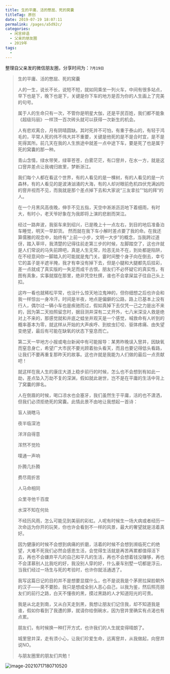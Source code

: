 ```yaml
---
title: 生的平庸、活的憋屈、死的窝囊
titleTag: 原创
date: 2019-07-19 18:07:11
permalink: /pages/a5d92c/
categories:
  - 闲言碎语
  - 父亲的朋友圈
  - 2019年
tags:
  - 
---
```

整理自父亲发的微信朋友圈，分享时间为：`7月19日`



> 生的平庸、活的憋屈、死的窝囊
>
> 
>
> 人的一生，说长不长，说短不短，就如同乘坐一列火车，中间有很多站点，早下也是下，晚下也是下，关键是你下车的地方是否为你的人生画上了完美的句号。
>
> 属于人的生命只有一次，不管你是明星大伽，还是平民百姓，我们都不能象《超级玛丽》一样顶一百次砖头就可以获得一次新生的机会。
>
> 人有悲欢离合，月有阴晴圆缺。其时死并不可怕，有重于泰山的，有轻于鸿毛的，平常人死的伟不伟大并不重要，关键是他死的是不是合时宜，是不是死得其所。前几天在我的人生旅途中就差一点中途下车，要是死了也是属于死的窝囊的那一种。
>
> 青山含情，绿水带笑，绿草苍苍，白雾茫茫，有口窨井，在水一方，就是这口窨井差点让我魂归故里，梦断浙江。
>
> 我们每个人都在看这个世界，有的人看见的是一棵树，有的人看见的是一片森林，有的人看见的是波涛汹涌的大海，有的人却对眼前危机四伏充满凶险的窨井视而不见，而我就是那个差点掉下去和大家说“三友拿拉”“姑的拜“的人。
>
> 在一个月黑风高夜晚，伸手不见五指，天空中淅淅沥沥地下着细雨，有时大，有时小，老天爷好象在为我即将上演的悲剧而哭泣。
>
> 经过一路奔波，我驱车来到绍兴，已是晚上十一点左右，到目的地后准备泊车睡觉，明天一早卸货。
> 然而就在我下车小解时差点要了我的命。在我还算儒雅的观念中，始终有“上前一小步，文明一大步”的概念，当我跨过道伢，踏入草坪，我清楚的记得往前走第三步的时候，左脚踏空了，这也许就是人们常说的马失前蹄吧，真是人生无常，险恶无处不在，到处都是陷阱，在不经意间你一脚踏入的可能就是鬼门关。霎时间整个身子向在倒去，幸亏它的盖子是半遮半掩，我才有幸没有掉下去，但是小腿和大腿都先后挂彩，差一点就成了真实版的一失足而成千古恨。朋友们不必怀疑它的真实性，有图有真象，实事就摆在那里，绝非凭空杜撰，谁也不会拿屎盆子往自己头上扣。
>
> 这咋一看也就稀松平常，也没什么惊天地泣鬼神的，但你细想之后也许会和我一样惊出一身冷汗。时间是半夜，地点是偏僻的公路，路上已基本上没有行人，偶尔过一辆小车也是疾驰而过，假如真掉下去仅凭一己之力是出不来的，因为第二天拍照留念时，据目测井深有二丈开外，七八米深没人救是绝对上不来的，那感觉就和井底之蛙坐井观天是一个感觉，喊救命有人听到的概率基本为零，就这样从开始的大声疾呼、到蚊虫钉咬、驱体疼痛、由失望变绝望，最后有可能在缺氧的状态下窒息而亡。
>
> 第二天一早地方小报或电台新闻中有可能报导：某男昨晚误入窨井，因缺氧而窒息身亡，希望广大市民不要光顾着抬头看天，而且也要记得低头看路，让我们不要再重复那昨天的故事。这也许就是我能为人们做的最后一点贡献吧！
>
> 就这样在我人生的康庄大道上稳步前行的时候，怎么也不会想到有如此一劫，差点坠入万劫不复的深渊，假如就此谢世，岂不是在平庸的生活中背上了窝囊的罪名。
>
> 人在倒眉的时候，喝口凉水也会塞牙，我们虽然生于平庸，活的也不潇洒，但我们必须拒绝死的窝囊。此情此景不由地让我想起一首诗：
>
> 
>
> 盲人骑瞎马
>
> 夜半临深池
>
> 洋洋自得意
>
> 浑然不觉险
>
> 噗通一声响
>
> 扑腾几扑腾
>
> 费尽周折苦
>
> 人马命相同
>
> 众里寻他千百度
>
> 水深不知在何处
>
> 
>
> 
>
> 不经历风雨，怎么可能见到美丽的彩虹。人呢有时候生一场大病或者经历一次命运为你开的玩笑，你也许会看到不一样的风景，最大的奢望就是活着真好。
>
> 因为健康的时候不会想到病痛的折磨，活着的时候不会想到濒临死亡的绝望，大难不死我们必然会感恩生活，会觉得生活就是再苦再累都值得活下去，再也不会嫌弃平凡的自己和平凡的生活，再也不会想着钱没赚够，再也不会漾慕别人比我吃的好，我没别人穿的好，什么豪车别墅一切都是浮云，当我们经过一场生与死的考验时，也许你就活通透了。
>
> 我写这篇日记的目的并不是想要显摆什么，也不是说我是个茅房拉屎脸朝外的汉子——臭不要脸，我只是想成全别人恶心自己，以我为鉴，然后照亮朋友们的前行之路，白天不懂夜的黑，摸过黑路的人才知道阳光的可贵。
>
> 我是从北走到南，又从白天走到黑，我想让朋友们记住我，却不知道我是谁，假如你看到了我遭的罪，就请你给倒碗水，因为窨井里确实有点渴也有点累。
>
> 朋友们，有时候换一种打开方式，也许我们的人生就变得晴朗了。
>
> 城里窨井深，走有须小心，让我们珍爱生命，远离窨井，从我做起，向窨井说NO。
>
> 
>
> 与朋友圈里的朋友们共勉！

![image-20210717180710520](http://t.eryajf.net/imgs/2021/09/55146c966101d354.jpg)